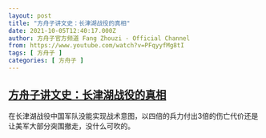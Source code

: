 ```yaml
---
layout: post
title: "方舟子讲文史：长津湖战役的真相"
date: 2021-10-05T12:40:17.000Z
author: 方舟子官方频道 Fang Zhouzi - Official Channel
from: https://www.youtube.com/watch?v=PFqyyfMg8tI
tags: [ 方舟子 ]
categories: [ 方舟子 ]
---
```

<!--1633437617000-->
[方舟子讲文史：长津湖战役的真相](https://www.youtube.com/watch?v=PFqyyfMg8tI)
------

<div>
在长津湖战役中国军队没能实现战术意图，以四倍的兵力付出3倍的伤亡代价还是让美军大部分突围撤走，没什么可吹的。
</div>
